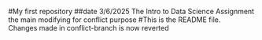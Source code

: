 #My first repository
##date 3/6/2025 The Intro to Data Science Assignment 
the main modifying for conflict purpose
#This is the README file.  
Changes made in conflict-branch is now reverted

